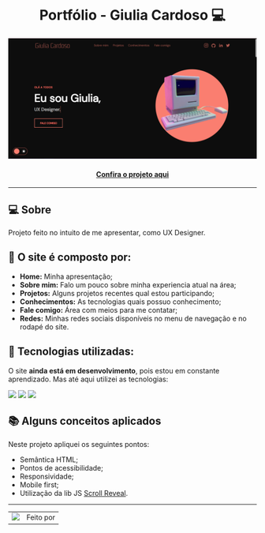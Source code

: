 <h1 align="center">Portfólio - Giulia Cardoso 💻</h1>

![Imagem do projeto finalizado](assets/images/projects/portfolio.png)

<h4 align="center"><a href="https://https://giuliacrd.vercel.app">Confira o projeto aqui</a></h4>

---

## 💻 Sobre

Projeto feito no intuito de me apresentar, como UX Designer.

## 🤯 O site é composto por:

- **Home:** Minha apresentação;
- **Sobre mim:** Falo um pouco sobre minha experiencia atual na área;
- **Projetos:** Alguns projetos recentes qual estou participando;
- **Conhecimentos:** As tecnologias quais possuo conhecimento;
- **Fale comigo:** Área com meios para me contatar;
- **Redes:** Minhas redes sociais disponíveis no menu de navegação e no rodapé do site.

## 🧠 Tecnologias utilizadas:

O site **ainda está em desenvolvimento**, pois estou em constante aprendizado. Mas até aqui utilizei as tecnologias:

<div>
    <img src="https://img.shields.io/badge/HTML5-E34F26?style=for-the-badge&logo=html5&logoColor=white" />
    <img src="https://img.shields.io/badge/CSS3-1572B6?style=for-the-badge&logo=css3&logoColor=white" />
    <img src="https://img.shields.io/badge/JavaScript-F7DF1E?style=for-the-badge&logo=javascript&logoColor=black" />
</div>

## 📚 Alguns conceitos aplicados

Neste projeto apliquei os seguintes pontos:
+ Semântica HTML;
+ Pontos de acessibilidade;
+ Responsividade;
+ Mobile first;
+ Utilização da lib JS <a href="https://scrollrevealjs.org">Scroll Reveal</a>.

---

<table>
  <tr>
    <td>
      <img src="[https://avatars.githubusercontent.com/u/83012707?v=4](https://avatars.githubusercontent.com/u/125934421?v=4)" width="100px" />
    </td>
    <td>
      Feito por <a href="https://github.com/giuliacrd</a>
    </td>
  </tr>
</table>

